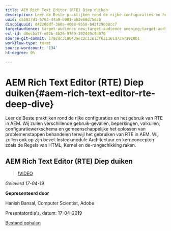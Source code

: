 ```yaml
---
title: AEM Rich Text Editor (RTE) Diep duiken
description: Leer de Beste praktijken rond de rijke configuraties en het gebruik van RTE in AEM. Wij zullen verschillende gebruik-gevallen, beperkingen, valkuilen, configuratiewerkschema en gemeenschappelijke het oplossen van problemenstappen behandelen terwijl het gebruiken van RTE in AEM. Wij zullen ook op zijn bevel-Insteekmodule Architectuur en kernconcepten zoals de Regels van HTML, Kernel en de-rangschikking raken.
uuid: c55837d1-5703-44a9-b901-ab2e68d75dcb
discoiquuid: d4220ddf-360a-4068-9558-b42f29038cc7
targetaudience: target-audience new;target-audience ongoing;target-audience upgrader
exl-id: d6ecba7f-e82b-4b26-9769-392449c9d070
source-git-commit: 1792dc318643aec2c12613f621361d72a7a918b1
workflow-type: tm+mt
source-wordcount: '134'
ht-degree: 0%

---
```


# AEM Rich Text Editor (RTE) Diep duiken{#aem-rich-text-editor-rte-deep-dive}

Leer de Beste praktijken rond de rijke configuraties en het gebruik van RTE in AEM. Wij zullen verschillende gebruik-gevallen, beperkingen, valkuilen, configuratiewerkschema en gemeenschappelijke het oplossen van problemenstappen behandelen terwijl het gebruiken van RTE in AEM. Wij zullen ook op zijn bevel-Insteekmodule Architectuur en kernconcepten zoals de Regels van HTML, Kernel en de-rangschikking raken.

## AEM Rich Text Editor (RTE) Diep duiken

>[!VIDEO](https://video.tv.adobe.com/v/27087/?quality=9)

*Geleverd 17-04-19*

**Gepresenteerd door**

Hanish Bansal, Computer Scientist, Adobe

Presentatordia&#39;s, datum: 17-04-2019

[Bestand ophalen](assets/aem-gems-aem-rte-04172019.pdf)
